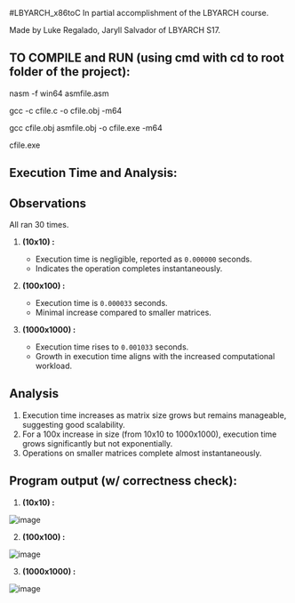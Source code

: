 #LBYARCH_x86toC
In partial accomplishment of the LBYARCH course. 

Made by Luke Regalado, Jaryll Salvador of LBYARCH S17.


## TO COMPILE and RUN (using cmd with cd to root folder of the project):
nasm -f win64 asmfile.asm

gcc -c cfile.c -o cfile.obj -m64

gcc cfile.obj asmfile.obj -o cfile.exe -m64

cfile.exe


## Execution Time and Analysis:
## Observations
All ran 30 times.
1. **(10x10) :**
   - Execution time is negligible, reported as `0.000000` seconds.
   - Indicates the operation completes instantaneously.
     
2. **(100x100) :**
   - Execution time is `0.000033` seconds.
   - Minimal increase compared to smaller matrices.

3. **(1000x1000) :**
   - Execution time rises to `0.001033` seconds.
   - Growth in execution time aligns with the increased computational workload.
  ## Analysis

 1. Execution time increases as matrix size grows but remains manageable, suggesting good scalability.
 2. For a 100x increase in size (from 10x10 to 1000x1000), execution time grows significantly but not exponentially.
 3. Operations on smaller matrices complete almost instantaneously.


## Program output (w/ correctness check):

1. **(10x10) :**
   
![image](https://github.com/user-attachments/assets/3e0d486c-6c1c-452e-b6ec-8d42434ab45d)

2. **(100x100) :**

![image](https://github.com/user-attachments/assets/7a086fe4-7c80-4a6b-96df-06c8208fd689)

3. **(1000x1000) :**

![image](https://github.com/user-attachments/assets/5a2fa27b-5fe4-4761-b838-c7ec90bb635c)


